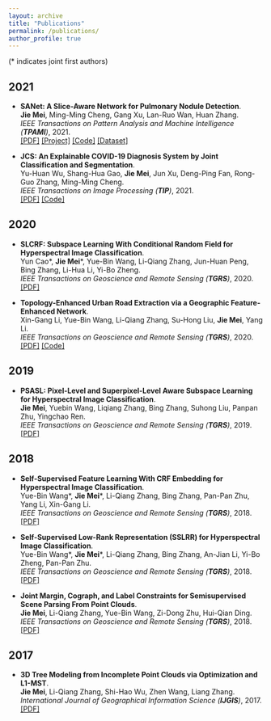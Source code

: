 ```yaml
---
layout: archive
title: "Publications"
permalink: /publications/
author_profile: true
---
```

(\* indicates joint first authors)
## 2021
* <b>SANet: A Slice-Aware Network for Pulmonary Nodule Detection</b>. <br>
<b>Jie Mei</b>, Ming-Ming Cheng, Gang Xu, Lan-Ruo Wan, Huan Zhang. <br>
<i>IEEE Transactions on Pattern Analysis and Machine Intelligence (**TPAMI**)</i>, 2021. <br>
[[PDF]](https://jiemei.xyz/files/2021_TPAMI_SANet/2021_TPAMI_SANet.pdf)
[[Project]](https://jiemei.xyz/publications/SANet)
[[Code]](https://github.com/mj129/SANet)
[[Dataset]](https://jiemei.xyz/publications/SANet)

* <b>JCS: An Explainable COVID-19 Diagnosis System by Joint Classification and Segmentation</b>. <br>
Yu-Huan Wu, Shang-Hua Gao, <b>Jie Mei</b>, Jun Xu, Deng-Ping Fan, Rong-Guo Zhang, Ming-Ming Cheng. <br>
<i>IEEE Transactions on Image Processing (**TIP**)</i>, 2021. <br>
[[PDF]](https://jiemei.xyz/files/2021_TIP_JCS/2021_TIP_JCS.pdf)
[[Code]](https://github.com/yuhuan-wu/JCS)

## 2020
* <b>SLCRF: Subspace Learning With Conditional Random Field for Hyperspectral Image Classification</b>. <br>
Yun Cao\*, <b>Jie Mei</b>\*, Yue-Bin Wang, Li-Qiang Zhang, Jun-Huan Peng, Bing Zhang, Li-Hua Li, Yi-Bo Zheng. <br>
<i>IEEE Transactions on Geoscience and Remote Sensing (**TGRS**)</i>, 2020. <br>
[[PDF]](https://jiemei.xyz/files/2021_TGRS_SLCRF/2021_TGRS_SLCRF.pdf)

* <b>Topology-Enhanced Urban Road Extraction via a Geographic Feature-Enhanced Network</b>. <br>
Xin-Gang Li, Yue-Bin Wang, Li-Qiang Zhang, Su-Hong Liu, <b>Jie Mei</b>, Yang Li. <br>
<i>IEEE Transactions on Geoscience and Remote Sensing (**TGRS**)</i>, 2020. <br>
[[PDF]](https://jiemei.xyz/files/2020_TGRS_Road/2020_TGRS_Road.pdf)
[[Code]](https://github.com/lixingang/road_detection)

## 2019
* <b>PSASL: Pixel-Level and Superpixel-Level Aware Subspace Learning for Hyperspectral Image Classification</b>. <br>
<b>Jie Mei</b>, Yuebin Wang, Liqiang Zhang, Bing Zhang, Suhong Liu, Panpan Zhu, Yingchao Ren. <br>
<i>IEEE Transactions on Geoscience and Remote Sensing (**TGRS**)</i>, 2019. <br>
[[PDF]](https://jiemei.xyz/files/2019_TGRS_PSASL/2019_TGRS_PSASL.pdf)

## 2018
* <b>Self-Supervised Feature Learning With CRF Embedding for Hyperspectral Image Classification</b>. <br>
Yue-Bin Wang\*, <b>Jie Mei</b>\*, Li-Qiang Zhang, Bing Zhang, Pan-Pan Zhu, Yang Li, Xin-Gang Li. <br>
<i>IEEE Transactions on Geoscience and Remote Sensing (**TGRS**)</i>, 2018. <br>
[[PDF]](https://jiemei.xyz/files/2018_TGRS_HSINet/2018_TGRS_HSINet.pdf)

* <b>Self-Supervised Low-Rank Representation (SSLRR) for Hyperspectral Image Classification</b>. <br>
Yue-Bin Wang\*, <b>Jie Mei</b>\*, Li-Qiang Zhang, Bing Zhang, An-Jian Li, Yi-Bo Zheng, Pan-Pan Zhu. <br>
<i>IEEE Transactions on Geoscience and Remote Sensing (**TGRS**)</i>, 2018. <br>
[[PDF]](https://jiemei.xyz/files/2018_TGRS_SSLRR/2018_TGRS_SSLRR.pdf)

* <b>Joint Margin, Cograph, and Label Constraints for Semisupervised Scene Parsing From Point Clouds</b>. <br>
<b>Jie Mei</b>, Li-Qiang Zhang, Yue-Bin Wang, Zi-Dong Zhu, Hui-Qian Ding. <br>
<i>IEEE Transactions on Geoscience and Remote Sensing (**TGRS**)</i>, 2018. <br>
[[PDF]](https://jiemei.xyz/files/2018_TGRS_Joint/2018_TGRS_Joint.pdf)

## 2017
* <b>3D Tree Modeling from Incomplete Point Clouds via Optimization and L1-MST</b>. <br>
<b>Jie Mei</b>, Li-Qiang Zhang, Shi-Hao Wu, Zhen Wang, Liang Zhang. <br>
<i>International Journal of Geographical Information Science (**IJGIS**)</i>, 2017. <br>
[[PDF]](https://jiemei.xyz/files/2017_IJGIS_Tree/2017_IJGIS_Tree.pdf)